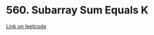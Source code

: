 # 560. Subarray Sum Equals K

[Link on leetcode](https://leetcode.com/problems/subarray-sum-equals-k/)
